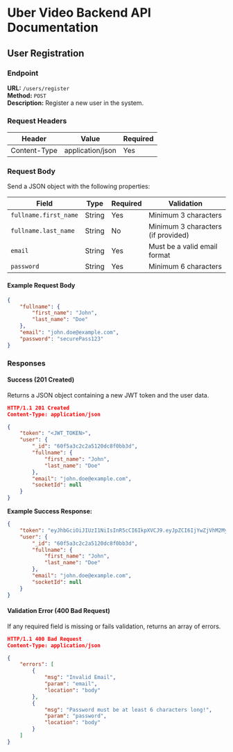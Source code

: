 # Uber Video Backend API Documentation

## User Registration

### Endpoint

**URL:** `/users/register`  
**Method:** `POST`  
**Description:** Register a new user in the system.

### Request Headers

| Header           | Value           | Required |
| ---------------- | --------------- | -------- |
| Content-Type     | application/json| Yes      |

### Request Body

Send a JSON object with the following properties:

| Field                  | Type   | Required | Validation                             |
| ---------------------- | ------ | -------- | -------------------------------------- |
| `fullname.first_name`  | String | Yes      | Minimum 3 characters                    |
| `fullname.last_name`   | String | No       | Minimum 3 characters (if provided)      |
| `email`                | String | Yes      | Must be a valid email format            |
| `password`             | String | Yes      | Minimum 6 characters                    |

#### Example Request Body

```json
{
    "fullname": {
        "first_name": "John",
        "last_name": "Doe"
    },
    "email": "john.doe@example.com",
    "password": "securePass123"
}
```

### Responses

#### Success (201 Created)

Returns a JSON object containing a new JWT token and the user data.

```json
HTTP/1.1 201 Created
Content-Type: application/json

{
    "token": "<JWT_TOKEN>",
    "user": {
        "_id": "60f5a3c2c2a5120dc8f0bb3d",
        "fullname": {
            "first_name": "John",
            "last_name": "Doe"
        },
        "email": "john.doe@example.com",
        "socketId": null
    }
}
```

**Example Success Response:**

```json
{
    "token": "eyJhbGciOiJIUzI1NiIsInR5cCI6IkpXVCJ9.eyJpZCI6IjYwZjVhM2MyYzJhNTEyMGRjOGYwYmIzZCIsImlhdCI6MTYyNjg2ODAwMH0.abc123def456ghi789jkl012mno345pqr678stu901vwx234yz567",
    "user": {
        "_id": "60f5a3c2c2a5120dc8f0bb3d",
        "fullname": {
            "first_name": "John",
            "last_name": "Doe"
        },
        "email": "john.doe@example.com",
        "socketId": null
    }
}
```

#### Validation Error (400 Bad Request)

If any required field is missing or fails validation, returns an array of errors.

```json
HTTP/1.1 400 Bad Request
Content-Type: application/json

{
    "errors": [
        {
            "msg": "Invalid Email",
            "param": "email",
            "location": "body"
        },
        {
            "msg": "Password must be at least 6 characters long!",
            "param": "password",
            "location": "body"
        }
    ]
}
```
